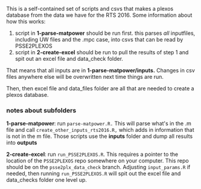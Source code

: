 This is a self-contained set of scripts and csvs that makes a plexos database from the data we have for the RTS 2016. Some information about how this works:

1. script in **1-parse-matpower** should be run first. this parses *all* inputfiles, including UW files and the .mpc case, into csvs that can be read by PSSE2PLEXOS
2. script in **2-create-excel** should be run to pull the results of step 1 and spit out an excel file and data_check folder.

That means that all inputs are in **1-parse-matpower/inputs.** Changes in csv files anywhere else will be overwritten next time things are run.

Then, then excel file and data_files folder are all that are needed to create a plexos database.

### notes about subfolders

**1-parse-matpower**: run `parse-matpower.R.` This will parse what's in the .m file and call `create_other_inputs_rts2016.R,` which adds in information that is not in the m file. Those scripts use the **inputs** folder and dump all results into **outputs**

**2-create-excel**: run `run_PSSE2PLEXOS.R`. This requires a pointer to the location of the `PSSE2PLEXOS` repo somewhere on your computer. This repo should be on the `psse2plx_data_check` branch. Adjusting `input_params.R` if needed, then running `run_PSSE2PLEXOS.R` will spit out the excel file and data_checks folder one level up.
